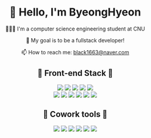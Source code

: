 <div align="center">
 <h1>👋 Hello, I'm ByeongHyeon</h1>
 
  👩🏻‍💻 I'm a computer science engineering student at CNU
 
  🌱 My goal is to be a fullstack developer!

  📫 How to reach me: black1663@naver.com   
</div>
   
   
   
<h2 align="center">🌟 Front-end Stack 🌟</h2>
<div align="center">
 <img src="https://img.shields.io/badge/HTML-E34F26?style=flat-square&logo=HTML5&logoColor=white"/>
 <img src="https://img.shields.io/badge/CSS3-1572B6?style=flat-square&logo=CSS3&logoColor=white"/>
 <img src="https://img.shields.io/badge/JavaScript-F7DF1E?style=flat-square&logo=JavaScript&logoColor=white"/>
 <img src="https://img.shields.io/badge/React-61DAFB?style=flat-square&logo=React&logoColor=white"/>
 <img src="https://img.shields.io/badge/Redux-764ABC?style=flat-square&logo=Redux&logoColor=white"/>
 
</div>
<div align="center">
 <img src="https://img.shields.io/badge/npm-CB3837?style=flat-square&logo=npm&logoColor=white"/>
 <img src="https://img.shields.io/badge/yarn-2C8EBB?style=flat-square&logo=yarn&logoColor=white"/>
 <img src="https://img.shields.io/badge/Prettier-F7B93E?style=flat-square&logo=Prettier&logoColor=white"/>
 <img src="https://img.shields.io/badge/Babel-F9DC3E?style=flat-square&logo=Babel&logoColor=white"/>
 <img src="https://img.shields.io/badge/ESLint-4B32C3?style=flat-square&logo=ESLint&logoColor=white"/>
 <img src="https://img.shields.io/badge/VSCode-007ACC?style=flat-square&logo=VSCode&logoColor=white"/> 
</div>

<h2 align="center">🌟 Cowork tools 🌟</h2>
<div align="center">
 <img src="https://img.shields.io/badge/GitHub-181717?style=flat-square&logo=GitHub&logoColor=white"/>
 <img src="https://img.shields.io/badge/Notion-000000?style=flat-square&logo=Notion&logoColor=white"/>
 <img src="https://img.shields.io/badge/Zeplin-2560E0?style=flat-square&logo=zotero&logoColor=white"/>
 <img src="https://img.shields.io/badge/Figma-F24E1E?style=flat-square&logo=Figma&logoColor=white"/> 
 <img src="https://img.shields.io/badge/Postman-FF6C37?style=flat-square&logo=Postman&logoColor=white"/>
 <img src="https://img.shields.io/badge/Slack-4A154B?style=flat-square&logo=Slack&logoColor=white"/>
</div>
